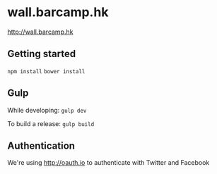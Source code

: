 # wall.barcamp.hk
http://wall.barcamp.hk

## Getting started
`npm install`
`bower install`

## Gulp
While developing:
`gulp dev`

To build a release:
`gulp build`

## Authentication
We're using http://oauth.io to authenticate with Twitter and Facebook
